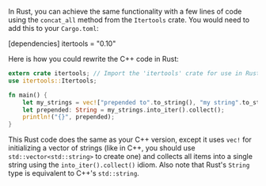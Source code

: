  In Rust, you can achieve the same functionality with a few lines of code using the `concat_all` method from the `Itertools` crate. You would need to add this to your `Cargo.toml`:

[dependencies]
itertools = "0.10"

Here is how you could rewrite the C++ code in Rust:

```rust
extern crate itertools; // Import the 'itertools' crate for use in Rust
use itertools::Itertools; 

fn main() {
    let my_strings = vec!["prepended to".to_string(), "my string".to_string()];
    let prepended: String = my_strings.into_iter().collect();
    println!("{}", prepended);
}
```
This Rust code does the same as your C++ version, except it uses `vec!` for initializing a vector of strings (like in C++, you should use `std::vector<std::string>` to create one) and collects all items into a single string using the `into_iter().collect()` idiom. Also note that Rust's `String` type is equivalent to C++'s `std::string`.
